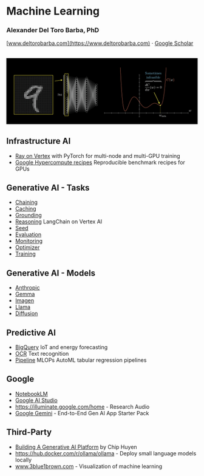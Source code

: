 # Machine Learning

### Alexander Del Toro Barba, PhD

[www.deltorobarba.com](https://www.deltorobarba.com) $\cdot$ [Google Scholar](https://scholar.google.com/citations?hl=en&user=fddyK-wAAAAJ)

<br>

<img src="https://raw.githubusercontent.com/deltorobarba/repo/master/sciences_4000.png" alt="sciences">

<br>

## Infrastructure AI
* [Ray on Vertex](https://github.com/deltorobarba/machinelearning/blob/main/ray.ipynb) with PyTorch for multi-node and multi-GPU training
* [Google Hypercompute recipes](https://github.com/AI-Hypercomputer/gpu-recipes) Reproducible benchmark recipes for GPUs

## Generative AI - Tasks
* [Chaining](https://github.com/deltorobarba/machinelearning/blob/main/chaining.ipynb) 
* [Caching](https://github.com/deltorobarba/machinelearning/blob/main/caching.ipynb) 
* [Grounding](https://github.com/deltorobarba/machinelearning/blob/main/grounding.ipynb) 
* [Reasoning](https://github.com/deltorobarba/machinelearning/blob/main/reasoning.ipynb) LangChain on Vertex AI
* [Seed](https://github.com/deltorobarba/machinelearning/blob/main/seed.ipynb) 
* [Evaluation](https://github.com/deltorobarba/machinelearning/blob/main/evaluation.ipynb) 
* [Monitoring](https://github.com/deltorobarba/machinelearning/blob/main/monitoring.ipynb) 
* [Optimizer](https://github.com/deltorobarba/machinelearning/blob/main/optimizer.ipynb) 
* [Training](https://github.com/deltorobarba/machinelearning/blob/main/training.ipynb) 

## Generative AI - Models
* [Anthropic](https://github.com/deltorobarba/machinelearning/blob/main/anthropic.ipynb) 
* [Gemma](https://github.com/deltorobarba/machinelearning/blob/main/gemma.ipynb) 
* [Imagen](https://github.com/deltorobarba/machinelearning/blob/main/imagen.ipynb) 
* [Llama](https://github.com/deltorobarba/machinelearning/blob/main/llama.ipynb) 
* [Diffusion](https://github.com/deltorobarba/machinelearning/blob/main/llama.ipynb) 

## Predictive AI
* [BigQuery](https://github.com/deltorobarba/machinelearning/blob/main/bigquery.ipynb) IoT and energy forecasting
* [OCR](https://github.com/deltorobarba/machinelearning/blob/main/ocr.ipynb) Text recognition
* [Pipeline](https://github.com/deltorobarba/machinelearning/blob/main/pipeline.ipynb) MLOPs AutoML tabular regression pipelines

## Google
* [NotebookLM](https://notebooklm.google/)
* [Google AI Studio](https://aistudio.google.com/prompts/new_chat)
* https://illuminate.google.com/home - Research Audio
* [Google Gemini](https://github.com/GoogleCloudPlatform/generative-ai/tree/main/gemini/sample-apps/e2e-gen-ai-app-starter-pack) - End-to-End Gen AI App Starter Pack 

## Third-Party
* [Building A Generative AI Platform](https://huyenchip.com/2024/07/25/genai-platform.html) by Chip Huyen
* https://hub.docker.com/r/ollama/ollama - Deploy small language models locally
* www.3blue1brown.com - Visualization of machine learning
